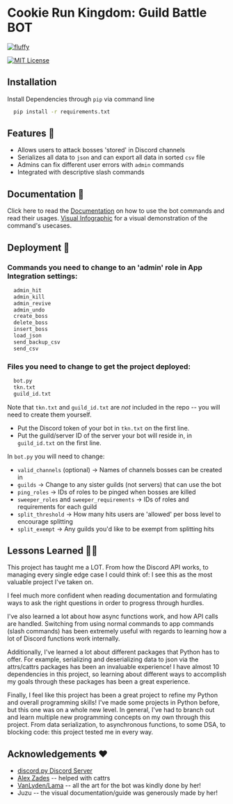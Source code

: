 
# Cookie Run Kingdom: Guild Battle BOT

<a href="https://ibb.co/QrnbJht"><img src="https://i.ibb.co/QrnbJht/fluffy.png" alt="fluffy" border="0"></a>

[![MIT License](https://img.shields.io/badge/License-MIT-green.svg)](https://choosealicense.com/licenses/mit/)
## Installation

Install Dependencies through `pip` via command line

```bash
  pip install -r requirements.txt
```
    
## Features 📙

- Allows users to attack bosses 'stored' in Discord channels
- Serializes all data to `json` and can export all data in sorted `csv` file
- Admins can fix different user errors with `admin` commands
- Integrated with descriptive slash commands
## Documentation 📄
Click here to read the 
[Documentation](https://fluffybot.xyz/) on how to use the bot commands and read their usages.
[Visual Infographic](https://imgur.com/a/3ohAlDm) for a visual demonstration of the command's usecases.


## Deployment 🚀

### Commands you need to change to an 'admin' role in App Integration settings:

```bash
  admin_hit
  admin_kill
  admin_revive
  admin_undo
  create_boss
  delete_boss
  insert_boss
  load_json
  send_backup_csv
  send_csv
```

### Files you need to change to get the project deployed:

```bash
  bot.py
  tkn.txt
  guild_id.txt
```
Note that `tkn.txt` and `guild_id.txt` are *not* included in the repo -- you will need to create them yourself.
- Put the Discord token of your bot in `tkn.txt` on the first line.
- Put the guild/server ID of the server your bot will reside in, in `guild_id.txt` on the first line.

In `bot.py` you will need to change:

- `valid_channels` (optional) -> Names of channels bosses can be created in
- `guilds` -> Change to any sister guilds (not servers) that can use the bot
- `ping_roles` -> IDs of roles to be pinged when bosses are killed
- `sweeper_roles` and `sweeper_requirements` -> IDs of roles and requirements for each guild
- `split_threshold` -> How many hits users are 'allowed' per boss level to encourage splitting
- `split_exempt` -> Any guilds you'd like to be exempt from splitting hits

## Lessons Learned 👨‍🏫

This project has taught me a LOT. From how the Discord API works, to managing every
single edge case I could think of: I see this as the most valuable project I've taken on.

I feel much more confident when reading documentation and formulating ways to ask the right
questions in order to progress through hurdles.

I've also learned a lot about how async functions work, and how API calls are handled.
Switching from using normal commands to app commands (slash commands) has been extremely
useful with regards to learning how a lot of Discord functions work internally.

Additionally, I've learned a lot about different packages that Python has to offer.
For example, serializing and deserializing data to json via the attrs/cattrs packages has been an
invaluable experience! I have almost 10 dependencies in this project, so learning about
different ways to accomplish my goals through these packages has been a great experience.

Finally, I feel like this project has been a great project to refine my Python and overall programming
skills! I've made some projects in Python before, but this one was on a whole new level. In general,
I've had to branch out and learn multiple new programming concepts on my own through this
project. From data serialization, to asynchronous functions, to some DSA, to blocking code:
this project tested me in every way.

## Acknowledgements ♥

 - [discord.py Discord Server](discord.gg/dpy)
 - [Alex Zades](https://github.com/AlexZades) -- helped with cattrs
 - [VanLyden/Lama](https://sites.google.com/view/lama-alnatour/about) -- all the art for the bot was kindly done by her!
 - Juzu -- the visual documentation/guide was generously made by her!
